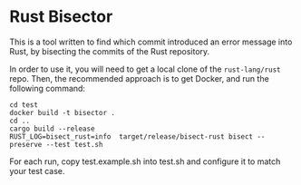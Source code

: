 # Rust Bisector

This is a tool written to find which commit introduced an error message into Rust,
by bisecting the commits of the Rust repository.

In order to use it, you will need to get a local clone of the `rust-lang/rust` repo.
Then, the recommended approach is to get Docker, and run the following command:

```
cd test
docker build -t bisector .
cd ..
cargo build --release
RUST_LOG=bisect_rust=info  target/release/bisect-rust bisect --preserve --test test.sh
```

For each run, copy test.example.sh into test.sh and configure it to match your test case.
